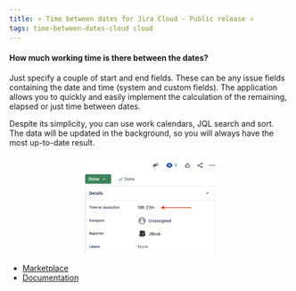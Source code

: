 ```yaml
---
title: ⭐️ Time between dates for Jira Cloud - Public release ⭐️
tags: time-between-dates-cloud cloud
---
```


#### How much working time is there between the dates? ####
Just specify a couple of start and end fields. These can be any issue fields containing the date and time (system and custom fields).
The application allows you to quickly and easily implement the calculation of the remaining, elapsed or just time between dates.

Despite its simplicity, you can use work calendars, JQL search and sort. The data will be updated in the background, so you will always have the most up-to-date result.

<p style="text-align: center;"><a href="/uploads/time-between-dates-cloud/demo-field.webp" target="_blank">
<img src="/uploads/time-between-dates-cloud/demo-field.webp" alt="demo-field screenshot" style="width:50%" loading="lazy"></a></p>

* [Marketplace](https://marketplace.atlassian.com/apps/1226143/time-between-dates-for-jira-cloud)
* [Documentation](/docs/time-between-dates-cloud/overview/)







